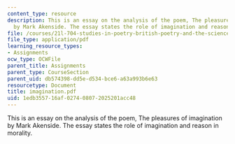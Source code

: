 ```yaml
---
content_type: resource
description: This is an essay on the analysis of the poem, The pleasures of imagination
  by Mark Akenside. The essay states the role of imagination and reason in morality.
file: /courses/21l-704-studies-in-poetry-british-poetry-and-the-sciences-of-the-mind-fall-2004/1edb355716af027408072025201acc48_imagination.pdf
file_type: application/pdf
learning_resource_types:
- Assignments
ocw_type: OCWFile
parent_title: Assignments
parent_type: CourseSection
parent_uid: db574398-dd5e-d534-bce6-a63a993b6e63
resourcetype: Document
title: imagination.pdf
uid: 1edb3557-16af-0274-0807-2025201acc48
---
```

This is an essay on the analysis of the poem, The pleasures of imagination by Mark Akenside. The essay states the role of imagination and reason in morality.

